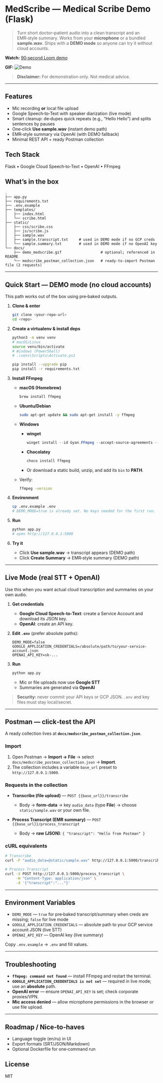 # MedScribe — Medical Scribe Demo (Flask)

> Turn short doctor–patient audio into a clean transcript and an EMR‑style summary. Works from your **microphone** or a bundled **sample.wav**. Ships with a **DEMO mode** so anyone can try it without cloud accounts.

**Watch:** [90‑second Loom demo](https://www.loom.com/share/289f3939dd5c44db85e92382007ffa73?sid=9522d703-893d-458d-8c3f-300a2b5ec0f8)

**GIF:** ![Demo](docs/demo_medscribe.gif)

> **Disclaimer:** For demonstration only. Not medical advice.

---

## Features

* Mic recording **or** local file upload
* Google Speech‑to‑Text with speaker diarization (live mode)
* Smart cleanup: de‑dupes quick repeats (e.g., “Hello Hello”) and splits sentences by pauses
* One‑click **Use sample.wav** (instant demo path)
* EMR‑style summary via OpenAI (with DEMO fallback)
* Minimal REST API + ready Postman collection

## Tech Stack

Flask • Google Cloud Speech‑to‑Text • OpenAI • FFmpeg

## What’s in the box

```
.
├── app.py
├── requirements.txt
├── .env.example
├── templates/
│   ├── index.html
│   └── scribe.html
├── static/
│   ├── css/scribe.css
│   ├── js/scribe.js
│   ├── sample.wav
│   ├── sample.transcript.txt     # used in DEMO mode if no GCP creds
│   └── sample.summary.txt        # used in DEMO mode if no OpenAI key
└── docs/
    ├── demo_medscribe.gif                  # optional; referenced in README
    └── medscribe_postman_collection.json   # ready-to-import Postman file (2 requests)
```

---

## Quick Start — DEMO mode (no cloud accounts)

This path works out of the box using pre‑baked outputs.

1. **Clone & enter**

   ```bash
   git clone <your-repo-url>
   cd <repo>
   ```
2. **Create a virtualenv & install deps**

   ```bash
   python3 -m venv venv
   # macOS/Linux
   source venv/bin/activate
   # Windows (PowerShell)
   # .\venv\Scripts\Activate.ps1

   pip install --upgrade pip
   pip install -r requirements.txt
   ```
3. **Install FFmpeg**

   * **macOS (Homebrew)**

     ```bash
     brew install ffmpeg
     ```
   * **Ubuntu/Debian**

     ```bash
     sudo apt-get update && sudo apt-get install -y ffmpeg
     ```
   * **Windows**

     * **winget**

       ```powershell
       winget install --id Gyan.FFmpeg --accept-source-agreements --accept-package-agreements
       ```
     * **Chocolatey**

       ```powershell
       choco install ffmpeg
       ```
     * Or download a static build, unzip, and add its `bin` to **PATH**.
   * Verify:

     ```bash
     ffmpeg -version
     ```
4. **Environment**

   ```bash
   cp .env.example .env
   # DEMO_MODE=true is already set. No keys needed for the first run.
   ```
5. **Run**

   ```bash
   python app.py
   # open http://127.0.0.1:5000
   ```
6. **Try it**

   * Click **Use sample.wav** → transcript appears (DEMO path)
   * Click **Create Summary** → EMR‑style summary (DEMO path)

---

## Live Mode (real STT + OpenAI)

Use this when you want actual cloud transcription and summaries on your own audio.

1. **Get credentials**

   * **Google Cloud Speech‑to‑Text**: create a Service Account and download its JSON key.
   * **OpenAI**: create an API key.
2. **Edit `.env`** (prefer absolute paths):

   ```env
   DEMO_MODE=false
   GOOGLE_APPLICATION_CREDENTIALS=/absolute/path/to/your-service-account.json
   OPENAI_API_KEY=sk-...
   ```
3. **Run**

   ```bash
   python app.py
   ```

   * Mic or file uploads now use **Google STT**
   * Summaries are generated via **OpenAI**

> **Security:** never commit your API keys or GCP JSON. `.env` and key files must stay local/secret.

---

## Postman — click‑test the API

A ready collection lives at **`docs/medscribe_postman_collection.json`**.

### Import

1. Open Postman → **Import → File** → select `docs/medscribe_postman_collection.json` → **Import**.
2. The collection includes a variable `base_url` preset to `http://127.0.0.1:5000`.

### Requests in the collection

* **Transcribe (file upload)** — `POST {{base_url}}/transcribe`

  * Body → **form-data** → key `audio_data` (type **File**) → choose `static/sample.wav` or your own file.
* **Process Transcript (EMR summary)** — `POST {{base_url}}/process_transcript`

  * Body → **raw (JSON)**: `{ "transcript": "Hello from Postman" }`

### cURL equivalents

```bash
# Transcribe
curl -F "audio_data=@static/sample.wav" http://127.0.0.1:5000/transcribe

# Process Transcript
curl -X POST http://127.0.0.1:5000/process_transcript \
     -H "Content-Type: application/json" \
     -d '{"transcript":"..."}'
```

---

## Environment Variables

* `DEMO_MODE` — `true` for pre‑baked transcript/summary when creds are missing; `false` for live mode
* `GOOGLE_APPLICATION_CREDENTIALS` — absolute path to your GCP service account JSON (live STT)
* `OPENAI_API_KEY` — OpenAI key (live summary)

Copy `.env.example` → `.env` and fill values.

---

## Troubleshooting

* **`ffmpeg: command not found`** — install FFmpeg and restart the terminal.
* **`GOOGLE_APPLICATION_CREDENTIALS is not set`** — required in live mode; use an **absolute** path.
* **OpenAI error** — ensure `OPENAI_API_KEY` is set; check corporate proxies/VPN.
* **Mic access denied** — allow microphone permissions in the browser or use file upload.

---

## Roadmap / Nice‑to‑haves

* Language toggle (en/ru) in UI
* Export formats (SRT/JSON/Markdown)
* Optional Dockerfile for one‑command run

## License

MIT
